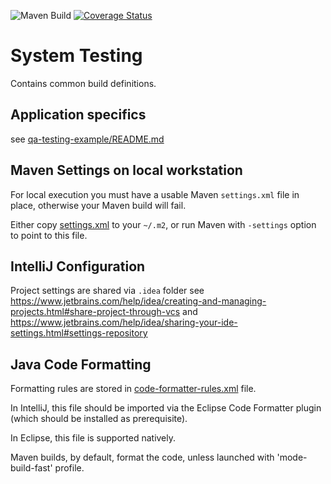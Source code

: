 ![Maven Build](https://github.com/adrian-herscu/qa-automation/actions/workflows/maven.yml/badge.svg)
[![Coverage Status](https://coveralls.io/repos/github/adrian-herscu/qa-automation/badge.svg?branch=main)](https://coveralls.io/github/adrian-herscu/qa-automation?branch=main)


# System Testing

Contains common build definitions.

## Application specifics

see [qa-testing-example/README.md](qa-testing-example/README.md)

## Maven Settings on local workstation

For local execution you must have a usable Maven `settings.xml` file in place,
otherwise your Maven build will fail.

Either copy [settings.xml](example-maven-settings.xml) to your `~/.m2`, or run Maven with
`-settings` option to point to this file.

## IntelliJ Configuration

Project settings are shared via `.idea` folder
see <https://www.jetbrains.com/help/idea/creating-and-managing-projects.html#share-project-through-vcs>
and <https://www.jetbrains.com/help/idea/sharing-your-ide-settings.html#settings-repository>

## Java Code Formatting

Formatting rules are stored in
[code-formatter-rules.xml](code-formatter-rules.xml) file.

In IntelliJ, this file should be imported via the Eclipse Code Formatter plugin
(which should be installed as prerequisite).

In Eclipse, this file is supported natively.

Maven builds, by default, format the code, unless launched with
'mode-build-fast' profile. 
